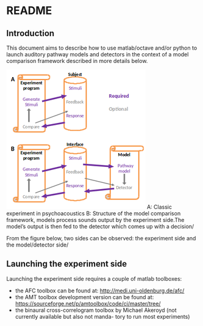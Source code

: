# README #

## Introduction

This document aims to describe how to use matlab/octave and/or python to launch auditory pathway
models and detectors in the context of a model comparison framework described in more details below.

![alt](schema.png)
A: Classic experiment in psychoacoustics B: Structure of the model comparison framework, models process
sounds output by the experiment side.The model’s output is then fed to the detector which comes up with a decision/

From the figure below, two sides can be observed: the experiment side and the model/detector side/

## Launching the experiment side
Launching the experiment side requires a couple of matlab toolboxes:
* the AFC toolbox can be found at: http://medi.uni-oldenburg.de/afc/
* the AMT toolbox development version can be found at: https://sourceforge.net/p/amtoolbox/code/ci/master/tree/
* the binaural cross-correlogram toolbox by Michael Akeroyd (not currently available but also not manda-
tory to run most experiments)



